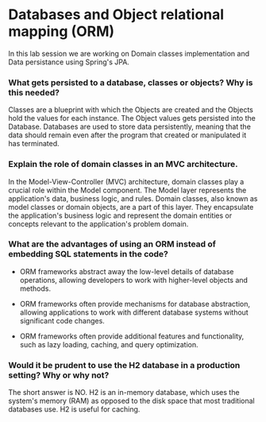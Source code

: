 # Databases and Object relational mapping (ORM)

In this lab session we are working on Domain classes implementation and Data persistance using Spring's JPA.

### What gets persisted to a database, classes or objects? Why is this needed?

Classes are a blueprint with which the Objects are created and the Objects hold the values for each instance. The Object values gets persisted into the Database. Databases are used to store data persistently, meaning that the data should remain even after the program that created or manipulated it has terminated.

### Explain the role of domain classes in an MVC architecture.

In the Model-View-Controller (MVC) architecture, domain classes play a crucial role within the Model component. The Model layer represents the application's data, business logic, and rules. Domain classes, also known as model classes or domain objects, are a part of this layer. They encapsulate the application's business logic and represent the domain entities or concepts relevant to the application's problem domain.

### What are the advantages of using an ORM instead of embedding SQL statements in the code?

- ORM frameworks abstract away the low-level details of database operations, allowing developers to work with higher-level objects and methods.

- ORM frameworks often provide mechanisms for database abstraction, allowing applications to work with different database systems without significant code changes.

- ORM frameworks often provide additional features and functionality, such as lazy loading, caching, and query optimization.

### Would it be prudent to use the H2 database in a production setting? Why or why not?

The short answer is NO. H2 is an in-memory database, which uses the system's memory (RAM) as opposed to the disk space that most traditional databases use. H2 is useful for caching.
